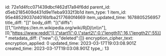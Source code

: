 id: 72e1d4fcc071439dbcf462d17a94f6dd
parent_id: d5eb2185409d431d9e11eba9332f3b1d
item_type: 1
item_id: 95e48529037d4016bfba2177680f4669
item_updated_time: 1678805256957
title_diff: "[]"
body_diff: "[{\"diffs\":[[1,\"\\\nhttps://en.m.wikipedia.org/wiki/RjDj\\\n\\\n\"],[0,\"https://www.redd\"]],\"start1\":0,\"start2\":0,\"length1\":16,\"length2\":55}]"
metadata_diff: {"new":{},"deleted":[]}
encryption_cipher_text: 
encryption_applied: 0
updated_time: 2023-03-17T19:03:08.901Z
created_time: 2023-03-17T19:03:08.901Z
type_: 13